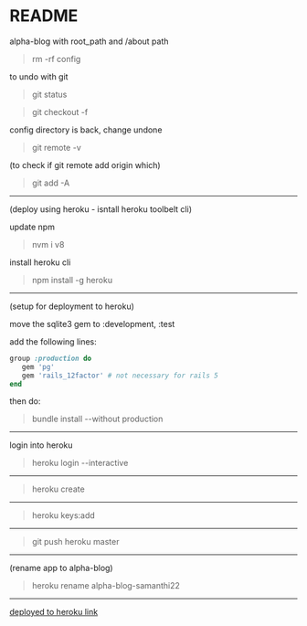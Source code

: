 # README

alpha-blog with root_path and /about path

> rm -rf config

to undo with git

> git status

> git checkout -f

config directory is back, change undone

> git remote -v

(to check if git remote add origin which)

> git add -A

---

(deploy using heroku - isntall heroku toolbelt cli) 

update npm

> nvm i v8

install heroku cli

> npm install -g heroku


---

(setup for deployment to heroku) 

move the sqlite3 gem to :development, :test

add the following lines:

```ruby 
group :production do
   gem 'pg'
   gem 'rails_12factor' # not necessary for rails 5
end
```

then do:

> bundle install --without production

---

login into heroku

> heroku login --interactive

---

> heroku create

--- 

> heroku keys:add

---

> git push heroku master

--- 

(rename app to alpha-blog)

> heroku rename alpha-blog-samanthi22

---

[deployed to heroku link](https://alpha-blog-samanthi22.herokuapp.com/)


